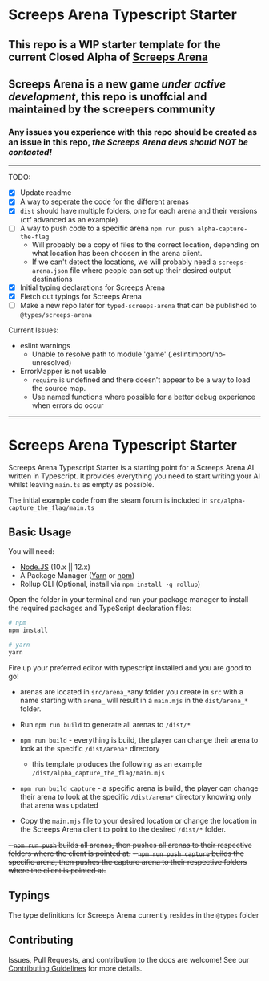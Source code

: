 # Screeps Arena Typescript Starter

## This repo is a WIP starter template for the current Closed Alpha of [Screeps Arena](https://store.steampowered.com/app/1137320/Screeps_Arena/)

## Screeps Arena is a new game _under active development_, this repo is unoffcial and maintained by the screepers community

### Any issues you experience with this repo should be created as an issue in this repo, _the Screeps Arena devs should NOT be contacted!_

---

TODO:

- [x] Update readme
- [x] A way to seperate the code for the different arenas
- [x] `dist` should have multiple folders, one for each arena and their versions (ctf advanced as an example)
- [ ] A way to push code to a specific arena `npm run push alpha-capture-the-flag`
  - Will probably be a copy of files to the correct location, depending on what location has been choosen in the arena client.
  - If we can't detect the locations, we will probably need a `screeps-arena.json` file where people can set up their desired output destinations
- [x] Initial typing declarations for Screeps Arena
- [x] Fletch out typings for Screeps Arena
- [ ] Make a new repo later for `typed-screeps-arena` that can be published to `@types/screeps-arena`

Current Issues:

- eslint warnings
  - Unable to resolve path to module 'game' (.eslintimport/no-unresolved)
- ErrorMapper is not usable
  - `require` is undefined and there doesn't appear to be a way to load the source map.
  - Use named functions where possible for a better debug experience when errors do occur

---

# Screeps Arena Typescript Starter

Screeps Arena Typescript Starter is a starting point for a Screeps Arena AI written in Typescript. It provides everything you need to start writing your AI whilst leaving `main.ts` as empty as possible.

The initial example code from the steam forum is included in `src/alpha-capture_the_flag/main.ts`

## Basic Usage

You will need:

- [Node.JS](https://nodejs.org/en/download) (10.x || 12.x)
- A Package Manager ([Yarn](https://yarnpkg.com/en/docs/getting-started) or [npm](https://docs.npmjs.com/getting-started/installing-node))
- Rollup CLI (Optional, install via `npm install -g rollup`)

Open the folder in your terminal and run your package manager to install the required packages and TypeScript declaration files:

```bash
# npm
npm install

# yarn
yarn
```

Fire up your preferred editor with typescript installed and you are good to go!

- arenas are located in `src/arena_*`any folder you create in `src` with a name starting with `arena_` will result in a `main.mjs` in the `dist/arena_*` folder.
- Run `npm run build` to generate all arenas to `/dist/*`

- `npm run build` - everything is build, the player can change their arena to look at the specific `/dist/arena*` directory
  - this template produces the following as an example `/dist/alpha_capture_the_flag/main.mjs`
- `npm run build capture` - a specific arena is build, the player can change their arena to look at the specific `/dist/arena*` directory knowing only that arena was updated

- Copy the `main.mjs` file to your desired location or change the location in the Screeps Arena client to point to the desired `/dist/*` folder.

~~- `npm run push` builds all arenas, then pushes all arenas to their respective folders where the client is pointed at.~~
~~- `npm run push capture` builds the specific arena, then pushes the capture arena to their respective folders where the client is pointed at.~~

## Typings

The type definitions for Screeps Arena currently resides in the `@types` folder

## Contributing

Issues, Pull Requests, and contribution to the docs are welcome! See our [Contributing Guidelines](CONTRIBUTING.md) for more details.
